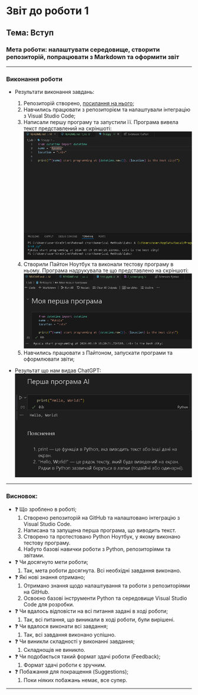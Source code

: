 # Звіт до роботи 1
## Тема: Вступ
### Мета роботи: налаштувати середовище, створити репозиторій, попрацювати з Markdown та оформити звіт

---
### Виконання роботи
* Результати виконання завдань:
    1. Репозиторій створено, [посилання на нього](https://github.com/CMAYKL/labs?tab=readme-ov-file&authuser=2#labs);
    1. Навчились працювати з репозиторієм та налаштували інтеграцію з Visual Studio Code;
    1. Написали першу програму та запустили її. Програма вивела текст представлений на скріншоті:
    ![](1_screen.png)
    1. Створили Пайтон Ноутбук та виконали тестову програму в ньому. Програма надрукувала те що представлено на скріншоті:
    ![](./2_screen.png)
    1. Навчились працювати з Пайтоном, запускати програми та оформлювати звіти;



* Результат що нам видав ChatGPT:
![](./3_screen.png)
   

---
### Висновок:

- :question: Що зроблено в роботі;
    1. Створено репозиторій на GitHub та налаштовано інтеграцію з Visual Studio Code.
    2. Написана та запущена перша програма, що виводить текст.
    3. Створено та протестовано Python Ноутбук, у якому виконано тестову програму.
    4. Набуто базові навички роботи з Python, репозиторіями та звітами.
- :question: Чи досягнуто мети роботи;
    1. Так, мета роботи досягнута. Всі необхідні завдання виконано.
- :question: Які нові знання отримано;
    1. Отримано знання щодо налаштування та роботи з репозиторіями на GitHub.
    2. Освоєно базові інструменти Python та середовище Visual Studio Code для розробки.
- :question: Чи вдалось відповісти на всі питання задані в ході роботи;
    1. Так, всі питання, що виникали в ході роботи, були вирішені.
- :question: Чи вдалося виконати всі завдання;
    1. Так, всі завдання виконано успішно.
- :question: Чи виникли складності у виконанні завдання;
    1. Складнощів не виникло. 
- :question: Чи подобається такий формат здачі роботи (Feedback);
    1. Формат здачі роботи є зручним.
- :question: Побажання для покращення (Suggestions);
    1. Поки ніяких побажань немає, все супер.


---